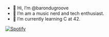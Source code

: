 - 👋 Hi, I’m @barondugroove
- 👀 I’m am a music nerd and tech enthusiast. 
- 🌱 I’m currently learning C at 42.


[![Spotify](https://barondugroove.vercel.app/api/spotify)](https://open.spotify.com/user/USER_NAME)


